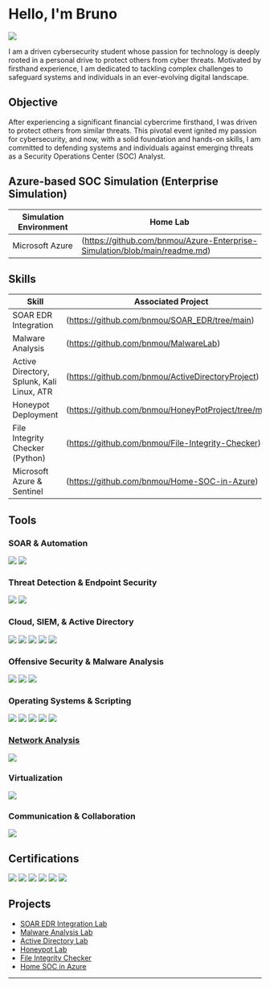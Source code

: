 # Hello, I'm Bruno
<a href="https://www.linkedin.com/in/bruno-moulheres/"><img src="https://img.shields.io/badge/-LinkedIn-0072b1?&style=for-the-badge&logo=linkedin&logoColor=white" /></a>

I am a driven cybersecurity student whose passion for technology is deeply rooted in a personal drive to protect others from cyber threats. Motivated by firsthand experience, I am dedicated to tackling complex challenges to safeguard systems and individuals in an ever-evolving digital landscape. 

## Objective
After experiencing a significant financial cybercrime firsthand, I was driven to protect others from similar threats. This pivotal event ignited my passion for cybersecurity, and now, with a solid foundation and hands-on skills, I am committed to defending systems and individuals against emerging threats as a Security Operations Center (SOC) Analyst.

## Azure-based SOC Simulation (Enterprise Simulation)

| Simulation Environment                        | Home Lab                         |
|-----------------------------------------------|----------------------------------|
| Microsoft Azure                               |(https://github.com/bnmou/Azure-Enterprise-Simulation/blob/main/readme.md)|

## Skills

| Skill                                         | Associated Project               |
|-----------------------------------------------|----------------------------------|
| SOAR EDR Integration                          |(https://github.com/bnmou/SOAR_EDR/tree/main)|
| Malware Analysis                              |(https://github.com/bnmou/MalwareLab)|
| Active Directory, Splunk, Kali Linux, ATR     |(https://github.com/bnmou/ActiveDirectoryProject)| 
| Honeypot Deployment                           |(https://github.com/bnmou/HoneyPotProject/tree/main)|
| File Integrity Checker (Python)               |(https://github.com/bnmou/File-Integrity-Checker)|
| Microsoft Azure & Sentinel                    |(https://github.com/bnmou/Home-SOC-in-Azure)|

## Tools

### SOAR & Automation
<div>
    <a href="https://github.com/bnmou/SOAR_EDR/tree/main"><img src="https://img.shields.io/badge/-Tines-0072b1?&style=for-the-badge&logo=Tines&logoColor=white" /></a>
    <a href="https://github.com/bnmou/SOAR_EDR/tree/main"><img src="https://img.shields.io/badge/-LimaCharlie-4D4D4D?&style=for-the-badge&logo=LimaCharlie&logoColor=white" /></a>
</div>

### Threat Detection & Endpoint Security
<div>
    <a href="https://www.credly.com/badges/346dbc50-f5b1-4424-8400-f33ad4d2eb6c"><img src="https://img.shields.io/badge/-Microsoft_Defender_for_Endpoint-00A4EF?&style=for-the-badge&logo=Microsoft&logoColor=white" /></a>
    <a href="https://github.com/bnmou/HoneyPotProject/tree/main"><img src="https://img.shields.io/badge/-T--Pot-4D4D4D?&style=for-the-badge&logo=OpenSourceInitiative&logoColor=white" /></a>
</div>

### Cloud, SIEM, & Active Directory
<div>
    <a href="https://github.com/bnmou/Home-SOC-in-Azure"><img src="https://img.shields.io/badge/-Microsoft_Azure-0078D4?&style=for-the-badge&logo=Microsoft-Azure&logoColor=white" /></a>
    <a href="https://github.com/bnmou/Home-SOC-in-Azure"><img src="https://img.shields.io/badge/-Microsoft_Sentinel-0078D4?&style=for-the-badge&logo=Microsoft&logoColor=white" /></a>
    <a href="https://github.com/bnmou/ActiveDirectoryProject"><img src="https://img.shields.io/badge/-Splunk-000000?&style=for-the-badge&logo=Splunk&logoColor=white" /></a>
    <a href="https://github.com/bnmou/ActiveDirectoryProject"><img src="https://img.shields.io/badge/-Active%20Directory-0078D4?style=for-the-badge&logo=Microsoft&logoColor=white" /></a>
    <a href="https://github.com/bnmou/HoneyPotProject/tree/main"><img src="https://img.shields.io/badge/-Vultr-007BFC?&style=for-the-badge&logo=Vultr&logoColor=white" /></a>
</div>

### Offensive Security & Malware Analysis 
<div> 
    <a href="https://github.com/bnmou/ActiveDirectoryProject"><img src="https://img.shields.io/badge/-Kali%20Linux-557C94?style=for-the-badge&logo=Kali-Linux&logoColor=white" /></a>
    <a href="https://github.com/bnmou/ActiveDirectoryProject"><img src="https://img.shields.io/badge/-Atomic%20Red%20Team-DD4A68?style=for-the-badge&logo=Hack-The-Box&logoColor=white" /></a>
    <a href="https://github.com/bnmou/MalwareLab"><img src="https://img.shields.io/badge/-FlareVM-8B0000?&style=for-the-badge&logo=Windows&logoColor=white" /></a>
</div>

### Operating Systems & Scripting
<div>
    <a href="https://www.coursera.org/account/accomplishments/professional-cert/3OFE5GHPRZ1F"><img src="https://img.shields.io/badge/-Linux-FCC624?&style=for-the-badge&logo=Linux&logoColor=black" /></a>
    <a href="https://www.coursera.org/account/accomplishments/professional-cert/3OFE5GHPRZ1F"><img src="https://img.shields.io/badge/-Windows-0078D6?&style=for-the-badge&logo=Windows&logoColor=white" /></a>
    <a href="https://www.coursera.org/account/accomplishments/professional-cert/3OFE5GHPRZ1F"><img src="https://img.shields.io/badge/-Bash_Scripting-4EAA25?&style=for-the-badge&logo=GNU-Bash&logoColor=white" /></a>
    <a href="https://github.com/bnmou/HoneyPotProject/tree/main"><img src="https://img.shields.io/badge/-Ubuntu-E95420?&style=for-the-badge&logo=Ubuntu&logoColor=white" /></a>
    <a href="https://github.com/bnmou/File-Integrity-Checker"><img src="https://img.shields.io/badge/-Python-3776AB?&style=for-the-badge&logo=Python&logoColor=white" />
</div>

### Network Analysis
<div>
    <a href="https://www.coursera.org/account/accomplishments/professional-cert/3OFE5GHPRZ1F"><img src="https://img.shields.io/badge/-Wireshark-1679A7?&style=for-the-badge&logo=Wireshark&logoColor=white" /></a>
</div>

### Virtualization
<div>
    <a href="https://github.com/bnmou/SOAR_EDR/tree/main"><img src="https://img.shields.io/badge/-Oracle_VirtualBox-183A61?&style=for-the-badge&logo=VirtualBox&logoColor=white" /></a>
</div>

### Communication & Collaboration
<div>
    <a href="https://github.com/bnmou/SOAR_EDR/tree/main"><img src="https://img.shields.io/badge/-Slack-4A154B?&style=for-the-badge&logo=Slack&logoColor=white" /></a>
</div>




## Certifications
<div>
    <a href="https://www.credly.com/badges/9484fb98-9777-4951-9250-622ca7daf543"><img src="https://img.shields.io/badge/-Security%2B-FF0000?&style=for-the-badge&logo=CompTIA&logoColor=white" /></a>
    <a href="https://www.credly.com/badges/7c2ff860-904a-459b-86ea-cc6a1d51ebfe"><img src="https://img.shields.io/badge/-CySA%2B-FF9900?&style=for-the-badge&logo=CompTIA&logoColor=white" /></a>
    <a href="https://www.credly.com/badges/3c3ade33-32eb-41ef-b31e-26e710c5e5f3"><img src="https://img.shields.io/badge/-CSAP-00CED1?&style=for-the-badge&logo=Cybersecurity&logoColor=white" /></a>
    <a href="https://www.credly.com/badges/01357c5e-4537-4613-b9f7-54f6832f464d"><img src="https://img.shields.io/badge/-Blue%20Team%20Level%201-1E90FF?&style=for-the-badge&logo=Cybersecurity&logoColor=white" /></a>
    <a href="https://www.coursera.org/account/accomplishments/professional-cert/3OFE5GHPRZ1F"><img src="https://img.shields.io/badge/-Google%20Cybersecurity-4285F4?&style=for-the-badge&logo=Google&logoColor=white" /></a>
    <a href="https://www.credly.com/badges/346dbc50-f5b1-4424-8400-f33ad4d2eb6c"><img src="https://img.shields.io/badge/-SC900-0078D4?&style=for-the-badge&logo=Microsoft&logoColor=white" /></a>
</div>


## Projects
- [SOAR EDR Integration Lab](https://github.com/bnmou/SOAR_EDR/tree/main)
- [Malware Analysis Lab](https://github.com/bnmou/MalwareLab)
- [Active Directory Lab](https://github.com/bnmou/ActiveDirectoryProject)
- [Honeypot Lab](https://github.com/bnmou/HoneyPotProject/tree/main)
- [File Integrity Checker](https://github.com/bnmou/File-Integrity-Checker)
- [Home SOC in Azure](https://github.com/bnmou/Home-SOC-in-Azure)

---
